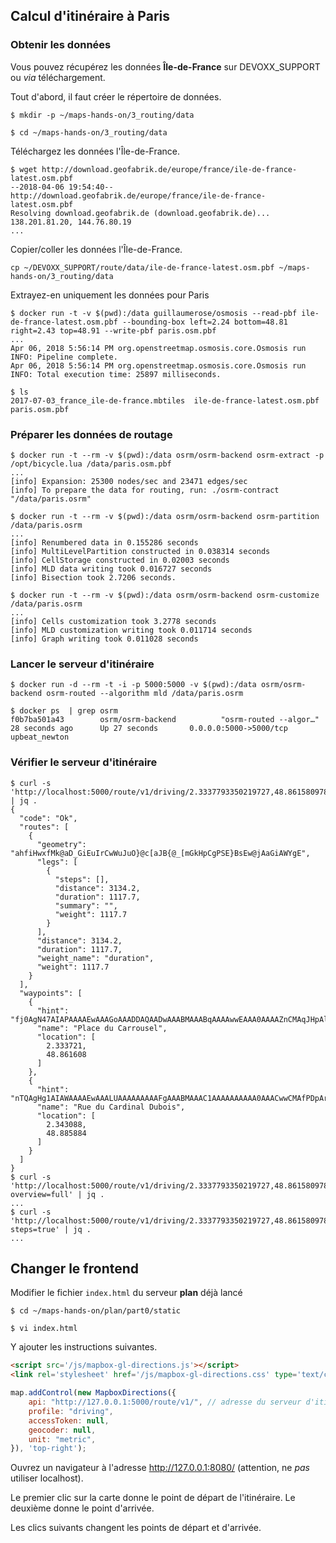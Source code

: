 ## Calcul d'itinéraire à Paris

### Obtenir les données

Vous pouvez récupérez les données __Île-de-France__ sur DEVOXX_SUPPORT ou _via_ téléchargement.

Tout d'abord, il faut créer le répertoire de données.
```shell
$ mkdir -p ~/maps-hands-on/3_routing/data

$ cd ~/maps-hands-on/3_routing/data
```

Téléchargez les données l'Île-de-France.
```shell
$ wget http://download.geofabrik.de/europe/france/ile-de-france-latest.osm.pbf
--2018-04-06 19:54:40--  http://download.geofabrik.de/europe/france/ile-de-france-latest.osm.pbf
Resolving download.geofabrik.de (download.geofabrik.de)... 138.201.81.20, 144.76.80.19
...
```

Copier/coller les données l'Île-de-France.
```
cp ~/DEVOXX_SUPPORT/route/data/ile-de-france-latest.osm.pbf ~/maps-hands-on/3_routing/data
```

Extrayez-en uniquement les données pour Paris
```shell
$ docker run -t -v $(pwd):/data guillaumerose/osmosis --read-pbf ile-de-france-latest.osm.pbf --bounding-box left=2.24 bottom=48.81 right=2.43 top=48.91 --write-pbf paris.osm.pbf
...
Apr 06, 2018 5:56:14 PM org.openstreetmap.osmosis.core.Osmosis run
INFO: Pipeline complete.
Apr 06, 2018 5:56:14 PM org.openstreetmap.osmosis.core.Osmosis run
INFO: Total execution time: 25897 milliseconds.

$ ls
2017-07-03_france_ile-de-france.mbtiles  ile-de-france-latest.osm.pbf  paris.osm.pbf
```

### Préparer les données de routage
```shell
$ docker run -t --rm -v $(pwd):/data osrm/osrm-backend osrm-extract -p /opt/bicycle.lua /data/paris.osm.pbf
...
[info] Expansion: 25300 nodes/sec and 23471 edges/sec
[info] To prepare the data for routing, run: ./osrm-contract "/data/paris.osrm"

$ docker run -t --rm -v $(pwd):/data osrm/osrm-backend osrm-partition /data/paris.osrm
...
[info] Renumbered data in 0.155286 seconds
[info] MultiLevelPartition constructed in 0.038314 seconds
[info] CellStorage constructed in 0.02003 seconds
[info] MLD data writing took 0.016727 seconds
[info] Bisection took 2.7206 seconds.

$ docker run -t --rm -v $(pwd):/data osrm/osrm-backend osrm-customize /data/paris.osrm
...
[info] Cells customization took 3.2778 seconds
[info] MLD customization writing took 0.011714 seconds
[info] Graph writing took 0.011028 seconds
```

### Lancer le serveur d'itinéraire
```shell
$ docker run -d --rm -t -i -p 5000:5000 -v $(pwd):/data osrm/osrm-backend osrm-routed --algorithm mld /data/paris.osrm

$ docker ps  | grep osrm
f0b7ba501a43        osrm/osrm-backend          "osrm-routed --algor…"   28 seconds ago      Up 27 seconds       0.0.0.0:5000->5000/tcp   upbeat_newton
```

### Vérifier le serveur d'itinéraire
```shell
$ curl -s 'http://localhost:5000/route/v1/driving/2.3337793350219727,48.86158097877283;2.3430919647216797,48.885855610021544' | jq .
{
  "code": "Ok",
  "routes": [
    {
      "geometry": "ahfiHwxfMk@aD_GiEuIrCwWuJuO}@c[aJB{@_[mGkHpCgPSE}BsEw@jAaGiAWYgE",
      "legs": [
        {
          "steps": [],
          "distance": 3134.2,
          "duration": 1117.7,
          "summary": "",
          "weight": 1117.7
        }
      ],
      "distance": 3134.2,
      "duration": 1117.7,
      "weight_name": "duration",
      "weight": 1117.7
    }
  ],
  "waypoints": [
    {
      "hint": "fj0AgN47AIAPAAAAEwAAAGoAAADDAQAADwAAABMAAABqAAAAwwEAAA0AAAAZnCMAqJHpAlOcIwCNkekCBQBvDaJpB3I=",
      "name": "Place du Carrousel",
      "location": [
        2.333721,
        48.861608
      ]
    },
    {
      "hint": "nTQAgHg1AIAWAAAAEwAAALUAAAAAAAAAFgAAABMAAAC1AAAAAAAAAA0AAACwwCMAfPDpArTAIwBg8OkCCQBPBaJpB3I=",
      "name": "Rue du Cardinal Dubois",
      "location": [
        2.343088,
        48.885884
      ]
    }
  ]
}
$ curl -s 'http://localhost:5000/route/v1/driving/2.3337793350219727,48.86158097877283;2.3430919647216797,48.885855610021544?overview=full' | jq .
...
$ curl -s 'http://localhost:5000/route/v1/driving/2.3337793350219727,48.86158097877283;2.3430919647216797,48.885855610021544?steps=true' | jq .
...
```

Changer le frontend
---

Modifier le fichier `index.html` du serveur __plan__ déjà lancé
```shell
$ cd ~/maps-hands-on/plan/part0/static

$ vi index.html
```

Y ajouter les instructions suivantes.

```html
<script src='/js/mapbox-gl-directions.js'></script>
<link rel='stylesheet' href='/js/mapbox-gl-directions.css' type='text/css' />
```

```js
map.addControl(new MapboxDirections({
    api: "http://127.0.0.1:5000/route/v1/", // adresse du serveur d'itinéraire
    profile: "driving",
    accessToken: null,
    geocoder: null,
    unit: "metric",
}), 'top-right');
```

Ouvrez un navigateur à l'adresse http://127.0.0.1:8080/ (attention, ne _pas_ utiliser localhost).

Le premier clic sur la carte donne le point de départ de l'itinéraire. Le deuxième donne le point d'arrivée.

Les clics suivants changent les points de départ et d'arrivée.